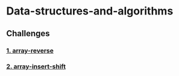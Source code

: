 # Data-structures-and-algorithms

## Challenges


### [1. array-reverse](https://github.com/AymanMalkawi122/data-structures-and-algorithms/tree/main/reverse%20array)

### [2. array-insert-shift](https://github.com/AymanMalkawi122/data-structures-and-algorithms/tree/main/reverse%20array)
